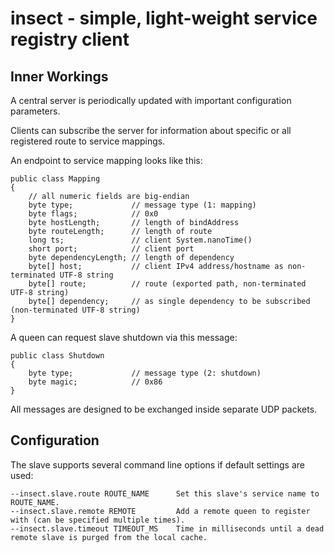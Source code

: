 # insect - simple, light-weight service registry client

## Inner Workings

A central server is periodically updated with important configuration parameters.

Clients can subscribe the server for information about specific or all registered route to service mappings.

An endpoint to service mapping looks like this:
```
public class Mapping
{
    // all numeric fields are big-endian
    byte type;             // message type (1: mapping)
    byte flags;            // 0x0
    byte hostLength;       // length of bindAddress
    byte routeLength;      // length of route
    long ts;               // client System.nanoTime()
    short port;            // client port
    byte dependencyLength; // length of dependency
    byte[] host;           // client IPv4 address/hostname as non-terminated UTF-8 string
    byte[] route;          // route (exported path, non-terminated UTF-8 string)
    byte[] dependency;     // as single dependency to be subscribed (non-terminated UTF-8 string)
} 
```

A queen can request slave shutdown via this message: 
```
public class Shutdown
{
    byte type;             // message type (2: shutdown)
    byte magic;            // 0x86
} 
```

All messages are designed to be exchanged inside separate UDP packets.

## Configuration

The slave supports several command line options if default settings are used:
```
--insect.slave.route ROUTE_NAME      Set this slave's service name to ROUTE_NAME.
--insect.slave.remote REMOTE         Add a remote queen to register with (can be specified multiple times).
--insect.slave.timeout TIMEOUT_MS    Time in milliseconds until a dead remote slave is purged from the local cache.
```
